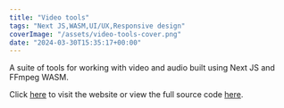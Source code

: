 ```yaml
---
title: "Video tools"
tags: "Next JS,WASM,UI/UX,Responsive design"
coverImage: "/assets/video-tools-cover.png"
date: "2024-03-30T15:35:17+00:00"
---
```


A suite of tools for working with video and audio built using Next JS and FFmpeg WASM.

Click [here](https://video-tools-nine.vercel.app) to visit the website or view the full source code [here](https://github.com/JoarM/video-tools).
